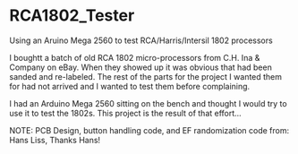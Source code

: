 # RCA1802_Tester
Using an Aruino Mega 2560 to test RCA/Harris/Intersil 1802 processors

I boughtt a batch of old RCA 1802 micro-processors from C.H. Ina & Company on eBay. When they showed up it was obvious that had been sanded and re-labeled. The rest of the parts for the project I wanted them for had not arrived and I wanted to test them before complaining.

I had an Arduino Mega 2560 sitting on the bench and thought I would try to use it to test the 1802s. This project is the result of that effort...

NOTE:
 PCB Design, button handling code, and EF randomization code from: Hans Liss, Thanks Hans!
